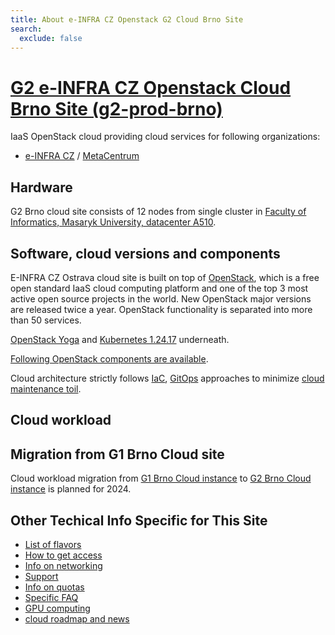 ```yaml
---
title: About e-INFRA CZ Openstack G2 Cloud Brno Site
search:
  exclude: false
---
```


# [G2 e-INFRA CZ Openstack Cloud Brno Site (g2-prod-brno)](https://brno.openstack.cloud.e-infra.cz/)

IaaS OpenStack cloud providing cloud services for following organizations:

 - [e-INFRA CZ](https://www.e-infra.cz/en) / [MetaCentrum](https://www.metacentrum.cz/en/index.html)
 
## Hardware

G2 Brno cloud site consists of 12 nodes from single cluster in [Faculty of Informatics, Masaryk University, datacenter A510](https://www.fi.muni.cz/index.html.en).


## Software, cloud versions and components

E-INFRA CZ Ostrava cloud site is built on top of [OpenStack](https://www.openstack.org/), which is a free open standard IaaS cloud computing platform
and one of the top 3 most active open source projects in the world. New OpenStack major versions are
released twice a year. OpenStack functionality is separated into more than 50 services.

[OpenStack Yoga](https://www.openstack.org/software/yoga/) and [Kubernetes 1.24.17](https://kubernetes.io/blog/2022/05/03/kubernetes-1-24-release-announcement/) underneath.

[Following OpenStack components are available](./openstack-components.md).

Cloud architecture strictly follows [IaC](https://en.wikipedia.org/wiki/Infrastructure_as_code), [GitOps](https://opengitops.dev/) approaches to minimize [cloud maintenance toil](https://sre.google/workbook/eliminating-toil/).

## Cloud workload

## Migration from G1 Brno Cloud site

Cloud workload migration from [G1 Brno Cloud instance](../brno-g1-site/index.md) to [G2 Brno Cloud instance](./index.md) is planned for 2024.

## Other Techical Info Specific for This Site

 * [List of flavors](./flavors.md)
 * [How to get access](./get-access.md)
 * [Info on networking](./networking.md)
 * [Support](./get-support.md)
 * [Info on quotas](./quota-limits.md)
 * [Specific FAQ](./faq.md)
 * [GPU computing](./gpu-computing.md)
 * [cloud roadmap and news](./roadmap-news.md)
